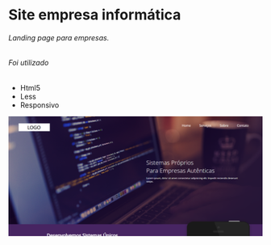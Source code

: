# Site empresa informática

###### Landing page para empresas.

###### Foi utilizado
* Html5
* Less 
* Responsivo

<img src="https://github.com/gabrielajs/site-empresa/blob/master/images/img.png">
